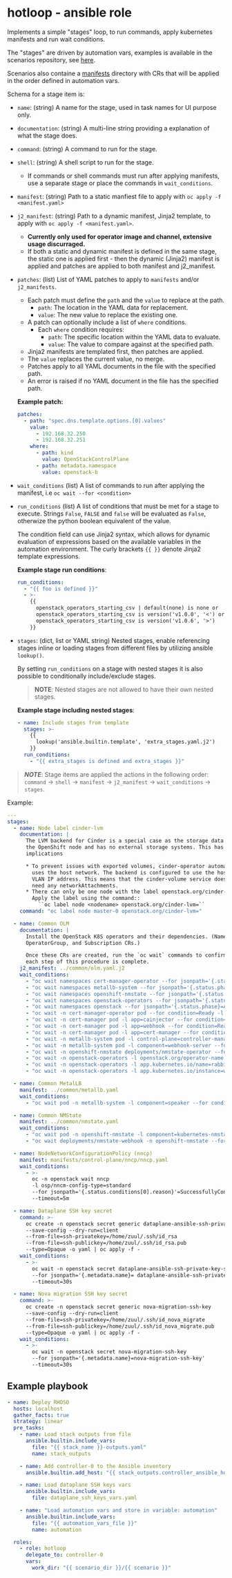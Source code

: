 # hotloop - ansible role

Implements a simple "stages" loop, to run commands, apply kubernetes manifests
and run wait conditions.

The "stages" are driven by automation vars, examples is available in the
scenarios repository, see [here](scenarios/uni01alpha/automation-vars.yml).

Scenarios also containe a [manifests](scenarios/uni01alpha/manifests/)
directory with CRs that will be applied in the order defined in automation
vars.

Schema for a stage item is:
* `name`: (string) A name for the stage, used in task names for UI purpose
  only.
* `documentation`: (string) A multi-line string providing a explanation of
  what the stage does.
* `command`: (string) A command to run for the stage.
* `shell`: (string) A shell script to run for the stage.
  * If commands or shell commands must run after applying manifests, use a
    separate stage or place the commands in `wait_conditions`.
* `manifest`: (string) Path to a static manfiest file to apply with
  `oc apply -f <manifest.yaml>`
* `j2_manifest`: (string) Path to a dynamic manifest, Jinja2 template, to
  apply with `oc apply -f <manifest.yaml>`.
  * **Currently only used for operator image and channel, extensive usage discurraged.**
  * If both a static and dynamic manifest is defined in the same stage, the
    static one is applied first - then the dynamic (Jinja2) manifest is applied
    and patches are applied to both manifest and j2_manifest.
* `patches`: (list) List of YAML patches to apply to `manifests` and/or `j2_manifests`.
  * Each patch must define the `path` and the `value` to replace at the path.
    * `path`: The location in the YAML data for replacement.
    * `value`: The new value to replace the existing one.
  * A patch can optionally include a list of `where` conditions.
    * Each `where` condition requires:
      * `path`: The specific location within the YAML data to evaluate.
      * `value`: The value to compare against at the specified path.
  * Jinja2 manifests are templated first, then patches are applied.
  * The `value` replaces the current value, no merge.
  * Patches apply to all YAML documents in the file with the specified path.
  * An error is raised if no YAML document in the file has the specified path.

  **Example patch:**

    ```yaml
    patches:
      - path: "spec.dns.template.options.[0].values"
        value:
          - 192.168.32.250
          - 192.168.32.251
        where:
          - path: kind
            value: OpenStackControlPlane
          - path: metadata.namespace
            value: openstack-b
    ```
* `wait_conditions` (list) A list of commands to run after applying the
  manifest, i.e `oc wait --for <condition>`
* `run_conditions` (list) A list of conditions that must be met for a stage
  to execute. Strings `False`, `FALSE` and `false` will be evaluated as
  `False`, otherwize the python boolean equivalent of the value.

  The condition field can use Jinja2 syntax, which allows for dynamic
  evaluation of expressions based on the available variables in the automation
  environment. The curly brackets `{{ }}` denote Jinja2 template expressions.

  **Example stage run conditions**:

    ```yaml
    run_conditions:
      - "{{ foo is defined }}"
      - >-
        {{
          openstack_operators_starting_csv | default(none) is none or
          openstack_operators_starting_csv is version('v1.0.0', '<') or
          openstack_operators_starting_csv is version('v1.0.6', '>')
        }}
    ```
* `stages`: (dict, list or YAML string) Nested stages, enable referencing
  stages inline or loading stages from different files by utilizing ansible
  `lookup()`.

  By setting `run_conditions` on a stage with nested stages it is also
  possible to conditionally include/exclude stages.

  > **NOTE**: Nested stages are not allowed to have their own nested stages.

  **Example stage including nested stages**:
  ```yaml
  - name: Include stages from template
    stages: >-
      {{
        lookup('ansible.builtin.template', 'extra_stages.yaml.j2')
      }}
    run_conditions:
      - "{{ extra_stages is defined and extra_stages }}"
  ```


> **_NOTE_**: Stage items are applied the actions in the following order:
> `command` -> `shell` -> `manifest` -> `j2_manifest` -> `wait_conditions` ->
> `stages`.

Example:
```yaml
---
stages:
  - name: Node label cinder-lvm
    documentation: |
      The LVM backend for Cinder is a special case as the storage data is on
      the OpenShift node and has no external storage systems. This has several
      implications

      * To prevent issues with exported volumes, cinder-operator automatically
        uses the host network. The backend is configured to use the host's
        VLAN IP address. This means that the cinder-volume service doesn't
        need any networkAttachments.
      * There can only be one node with the label openstack.org/cinder-lvm=.
        Apply the label using the command::
          ``oc label node <nodename> openstack.org/cinder-lvm=``
    command: "oc label node master-0 openstack.org/cinder-lvm="

  - name: Common OLM
    documentation: |
      Install the OpenStack K8S operators and their dependencies. (Namespaces,
      OperatorGroup, and Subscription CRs.)

      Once these CRs are created, run the `oc wait` commands to confirm that
      each step of this procedure is complete.
    j2_manifest: ../common/olm.yaml.j2
    wait_conditions:
      - "oc wait namespaces cert-manager-operator --for jsonpath='{.status.phase}=Active' --timeout=300s"
      - "oc wait namespaces metallb-system --for jsonpath='{.status.phase}=Active' --timeout=300s"
      - "oc wait namespaces openshift-nmstate --for jsonpath='{.status.phase}=Active' --timeout=300s"
      - "oc wait namespaces openstack-operators --for jsonpath='{.status.phase}=Active' --timeout=300s"
      - "oc wait namespaces openstack --for jsonpath='{.status.phase}=Active' --timeout=300s"
      - "oc wait -n cert-manager-operator pod --for condition=Ready -l name=cert-manager-operator --timeout=300s"
      - "oc wait -n cert-manager pod -l app=cainjector --for condition=Ready --timeout=300s"
      - "oc wait -n cert-manager pod -l app=webhook --for condition=Ready --timeout=300s"
      - "oc wait -n cert-manager pod -l app=cert-manager --for condition=Ready --timeout=300s"
      - "oc wait -n metallb-system pod -l control-plane=controller-manager --for condition=Ready --timeout=300s"
      - "oc wait -n metallb-system pod -l component=webhook-server --for condition=Ready --timeout=300s"
      - "oc wait -n openshift-nmstate deployments/nmstate-operator --for condition=Available --timeout=300s"
      - "oc wait -n openstack-operators -l openstack.org/operator-name deployment --for condition=Available --timeout=300s"
      - "oc wait -n openstack-operators -l app.kubernetes.io/name=rabbitmq-cluster-operator deployment --for condition=Available --timeout=300s"
      - "oc wait -n openstack-operators -l app.kubernetes.io/instance=webhook-service service --for jsonpath='{.status.loadBalancer}' --timeout=300s"

  - name: Common MetalLB
    manifest: ../common/metallb.yaml
    wait_conditions:
      - "oc wait pod -n metallb-system -l component=speaker --for condition=Ready --timeout=300s"

  - name: Common NMState
    manifest: ../common/nmstate.yaml
    wait_conditions:
      - "oc wait pod -n openshift-nmstate -l component=kubernetes-nmstate-handler --for condition=Ready --timeout=300s"
      - "oc wait deployments/nmstate-webhook -n openshift-nmstate --for condition=Available --timeout=300s"

  - name: NodeNetworkConfigurationPolicy (nncp)
    manifest: manifests/control-plane/nncp/nncp.yaml
    wait_conditions:
      - >-
        oc -n openstack wait nncp
        -l osp/nncm-config-type=standard
        --for jsonpath='{.status.conditions[0].reason}'=SuccessfullyConfigured
        --timeout=5m

  - name: Dataplane SSH key secret
    command: >-
      oc create -n openstack secret generic dataplane-ansible-ssh-private-key-secret
      --save-config --dry-run=client
      --from-file=ssh-privatekey=/home/zuul/.ssh/id_rsa
      --from-file=ssh-publickey=/home/zuul/.ssh/id_rsa.pub
      --type=Opaque -o yaml | oc apply -f -
    wait_conditions:
      - >-
        oc wait -n openstack secret dataplane-ansible-ssh-private-key-secret
        --for jsonpath='{.metadata.name}= dataplane-ansible-ssh-private-key-secret'
        --timeout=30s

  - name: Nova migration SSH key secret
    command: >-
      oc create -n openstack secret generic nova-migration-ssh-key
      --save-config --dry-run=client
      --from-file=ssh-privatekey=/home/zuul/.ssh/id_nova_migrate
      --from-file=ssh-publickey=/home/zuul/.ssh/id_nova_migrate.pub
      --type=Opaque -o yaml | oc apply -f -
    wait_conditions:
      - >-
        oc wait -n openstack secret nova-migration-ssh-key
        --for jsonpath='{.metadata.name}=nova-migration-ssh-key'
        --timeout=30s
```

## Example playbook

```yaml
- name: Deploy RHOSO
  hosts: localhost
  gather_facts: true
  strategy: linear
  pre_tasks:
    - name: Load stack outputs from file
      ansible.builtin.include_vars:
        file: "{{ stack_name }}-outputs.yaml"
        name: stack_outputs

    - name: Add controller-0 to the Ansible inventory
      ansible.builtin.add_host: "{{ stack_outputs.controller_ansible_host }}"

    - name: Load dataplane SSH keys vars
      ansible.builtin.include_vars:
        file: dataplane_ssh_keys_vars.yaml

    - name: "Load automation vars and store in variable: automation"
      ansible.builtin.include_vars:
        file: "{{ automation_vars_file }}"
        name: automation

  roles:
    - role: hotloop
      delegate_to: controller-0
      vars:
        work_dir: "{{ scenario_dir }}/{{ scenario }}"
```
